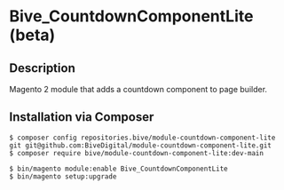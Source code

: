 # Bive_CountdownComponentLite (beta)

## Description
Magento 2 module that adds a countdown component to page builder.


## Installation via Composer
```
$ composer config repositories.bive/module-countdown-component-lite git git@github.com:BiveDigital/module-countdown-component-lite.git
$ composer require bive/module-countdown-component-lite:dev-main

$ bin/magento module:enable Bive_CountdownComponentLite
$ bin/magento setup:upgrade
```



